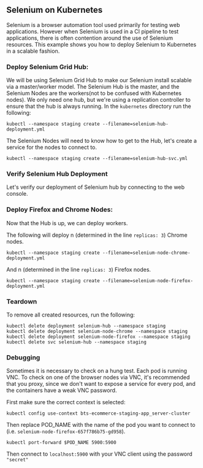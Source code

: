 ## Selenium on Kubernetes

Selenium is a browser automation tool used primarily for testing web applications. However when Selenium is used in a CI pipeline to test applications, there is often contention around the use of Selenium resources. This example shows you how to deploy Selenium to Kubernetes in a scalable fashion.

### Deploy Selenium Grid Hub:

We will be using Selenium Grid Hub to make our Selenium install scalable via a master/worker model. The Selenium Hub is the master, and the Selenium Nodes are the workers(not to be confused with Kubernetes nodes). We only need one hub, but we're using a replication controller to ensure that the hub is always running. In the `kubernetes` directory run the following:

```console
kubectl --namespace staging create --filename=selenium-hub-deployment.yml
```

The Selenium Nodes will need to know how to get to the Hub, let's create a service for the nodes to connect to.

```console
kubectl --namespace staging create --filename=selenium-hub-svc.yml
```

### Verify Selenium Hub Deployment

Let's verify our deployment of Selenium hub by connecting to the web console.

### Deploy Firefox and Chrome Nodes:

Now that the Hub is up, we can deploy workers.

The following will deploy n (determined in the line `replicas: 3`) Chrome nodes.

```console
kubectl --namespace staging create --filename=selenium-node-chrome-deployment.yml
```

And n (determined in the line `replicas: 3`) Firefox nodes.

```console
kubectl --namespace staging create --filename=selenium-node-firefox-deployment.yml
```

### Teardown

To remove all created resources, run the following:

```console
kubectl delete deployment selenium-hub --namespace staging
kubectl delete deployment selenium-node-chrome --namespace staging
kubectl delete deployment selenium-node-firefox --namespace staging
kubectl delete svc selenium-hub --namespace staging
```

### Debugging
 
Sometimes it is necessary to check on a hung test. Each pod is running VNC. To check on one of the browser nodes via VNC, it's recommended that you proxy, since we don't want to expose a service for every pod, and the containers have a weak VNC password. 

First make sure the correct context is selected: 

```console
kubectl config use-context bts-ecommerce-staging-app_server-cluster
```

Then replace POD_NAME with the name of the pod you want to connect to (i.e. 
`selenium-node-firefox-657f786b75-gd958`).

```console
kubectl port-forward $POD_NAME 5900:5900
```

Then connect to `localhost:5900` with your VNC client using the password `"secret"`
